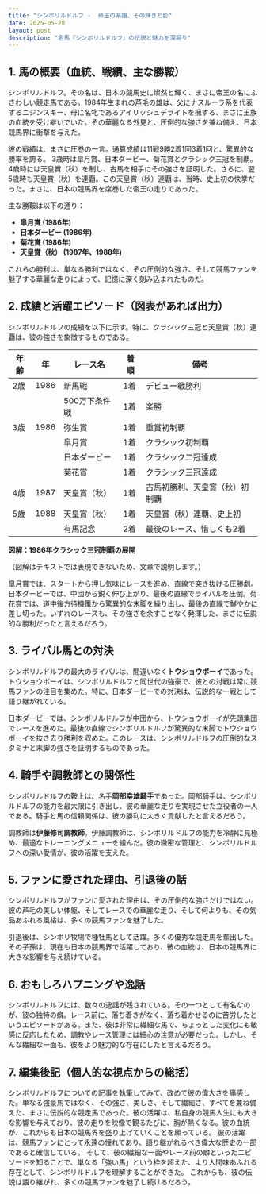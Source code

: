 ```yaml
---
title: "シンボリルドルフ -  帝王の系譜、その輝きと影"
date: 2025-05-28
layout: post
description: "名馬『シンボリルドルフ』の伝説と魅力を深堀り"
---
```


## 1. 馬の概要（血統、戦績、主な勝鞍）

シンボリルドルフ。その名は、日本の競馬史に燦然と輝く、まさに帝王の名にふさわしい競走馬である。1984年生まれの芦毛の雄は、父にナスルーラ系を代表するニジンスキー、母に名牝であるアイリッシュデライトを擁する、まさに王族の血統を受け継いでいた。その華麗なる外見と、圧倒的な強さを兼ね備え、日本競馬界に衝撃を与えた。

彼の戦績は、まさに圧巻の一言。通算成績は11戦9勝2着1回3着1回と、驚異的な勝率を誇る。  3歳時は皐月賞、日本ダービー、菊花賞とクラシック三冠を制覇。4歳時には天皇賞（秋）を制し、古馬を相手にその強さを証明した。さらに、翌5歳時も天皇賞（秋）を連覇。この天皇賞（秋）連覇は、当時、史上初の快挙だった。まさに、日本の競馬界を席巻した帝王の走りであった。

主な勝鞍は以下の通り：

* **皐月賞 (1986年)**
* **日本ダービー (1986年)**
* **菊花賞 (1986年)**
* **天皇賞（秋） (1987年、1988年)**

これらの勝利は、単なる勝利ではなく、その圧倒的な強さ、そして競馬ファンを魅了する華麗な走りによって、記憶に深く刻み込まれたものだ。


## 2. 成績と活躍エピソード（図表があれば出力）

シンボリルドルフの成績を以下に示す。特に、クラシック三冠と天皇賞（秋）連覇は、彼の強さを象徴するものである。

| 年齢 | 年 | レース名          | 着順 | 備考                                   |
|-----|----|-----------------|-----|----------------------------------------|
| 2歳 | 1986 | 新馬戦            | 1着 | デビュー戦勝利                         |
|      |    | 500万下条件戦      | 1着 | 楽勝                                   |
| 3歳 | 1986 | 弥生賞            | 1着 | 重賞初制覇                             |
|      |    | 皐月賞            | 1着 | クラシック初制覇                       |
|      |    | 日本ダービー        | 1着 | クラシック二冠達成                     |
|      |    | 菊花賞            | 1着 | クラシック三冠達成                     |
| 4歳 | 1987 | 天皇賞（秋）        | 1着 | 古馬初勝利、天皇賞（秋）初制覇         |
| 5歳 | 1988 | 天皇賞（秋）        | 1着 | 天皇賞（秋）連覇、史上初               |
|      |    | 有馬記念          | 2着 |  最後のレース、惜しくも2着             |


**図解：1986年クラシック三冠制覇の展開**

（図解はテキストでは表現できないため、文章で説明します。）

皐月賞では、スタートから押し気味にレースを進め、直線で突き抜ける圧勝劇。日本ダービーでは、中団から鋭く伸び上がり、最後の直線でライバルを圧倒。菊花賞では、道中後方待機策から驚異的な末脚を繰り出し、最後の直線で鮮やかに差し切った。いずれのレースも、その強さを余すことなく発揮した、まさに伝説的な勝利だったと言えるだろう。


## 3. ライバル馬との対決

シンボリルドルフの最大のライバルは、間違いなく**トウショウボーイ**であった。トウショウボーイは、シンボリルドルフと同世代の強豪で、彼との対戦は常に競馬ファンの注目を集めた。特に、日本ダービーでの対決は、伝説的な一戦として語り継がれている。

日本ダービーでは、シンボリルドルフが中団から、トウショウボーイが先頭集団でレースを進めた。最後の直線でシンボリルドルフが驚異的な末脚でトウショウボーイを抜き去り勝利を収めた。このレースは、シンボリルドルフの圧倒的なスタミナと末脚の強さを証明するものであった。


## 4. 騎手や調教師との関係性

シンボリルドルフの鞍上は、名手**岡部幸雄騎手**であった。岡部騎手は、シンボリルドルフの能力を最大限に引き出し、彼の華麗な走りを実現させた立役者の一人である。騎手と馬の信頼関係は、彼の勝利に大きく貢献したと言えるだろう。

調教師は**伊藤修司調教師**。伊藤調教師は、シンボリルドルフの能力を冷静に見極め、最適なトレーニングメニューを組んだ。彼の緻密な管理と、シンボリルドルフへの深い愛情が、彼の活躍を支えた。


## 5. ファンに愛された理由、引退後の話

シンボリルドルフがファンに愛された理由は、その圧倒的な強さだけではない。彼の芦毛の美しい体躯、そしてレースでの華麗な走り、そして何よりも、その気品あふれる風格は、多くの競馬ファンを魅了した。

引退後は、シンボリ牧場で種牡馬として活躍。多くの優秀な競走馬を輩出した。その子孫は、現在も日本の競馬界で活躍しており、彼の血統は、日本の競馬界に大きな影響を与え続けている。


## 6. おもしろハプニングや逸話

シンボリルドルフには、数々の逸話が残されている。その一つとして有名なのが、彼の独特の癖。レース前に、落ち着きがなく、落ち着かせるのに苦労したというエピソードがある。また、彼は非常に繊細な馬で、ちょっとした変化にも敏感に反応したため、調教やレース管理には細心の注意が必要だった。しかし、そんな繊細な一面も、彼をより魅力的な存在にしたと言えるだろう。


## 7. 編集後記（個人的な視点からの総括）

シンボリルドルフについての記事を執筆してみて、改めて彼の偉大さを痛感した。単なる強豪馬ではなく、その強さ、美しさ、そして繊細さ、すべてを兼ね備えた、まさに伝説的な競走馬であった。彼の活躍は、私自身の競馬人生にも大きな影響を与えており、彼の走りを映像で観るたびに、胸が熱くなる。彼の血統が、これからも日本の競馬界を盛り上げていくことを願っている。  彼の活躍は、競馬ファンにとって永遠の憧れであり、語り継がれるべき偉大な歴史の一部であると確信している。  そして、彼の繊細な一面やレース前の癖といったエピソードを知ることで、単なる「強い馬」という枠を超えた、より人間味あふれる存在として、シンボリルドルフを理解することができた。  これからも、彼の伝説は語り継がれ、多くの競馬ファンを魅了し続けるだろう。
